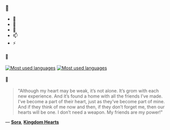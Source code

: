 ### 👋

- 🔭
- 🌱
- 💬
- 📫
- ⚡

#### 🧏

[![Most used languages](https://github-readme-stats-aynah.vercel.app/api/top-langs/?username=aynh&theme=solarized-dark&langs_count=6&layout=compact&hide_title=true)](https://github.com/anuraghazra/github-readme-stats#gh-dark-mode-only)
[![Most used languages](https://github-readme-stats-aynah.vercel.app/api/top-langs/?username=aynh&theme=solarized-light&langs_count=6&layout=compact&hide_title=true)](https://github.com/anuraghazra/github-readme-stats#gh-light-mode-only)

#### 💬

> "Although my heart may be weak, it’s not alone. It’s grom with each new experience. And it’s found a home with all the friends I’ve made. I’ve become a part of their heart, just as they’ve become part of mine. And if they think of me now and then, if they don’t forget me, then our hearts will be one. I don’t need a weapon. My friends are my power!"

&mdash; [**Sora**](https://myanimelist.net/character.php?q=Sora&cat=character), [**Kingdom Hearts**](https://myanimelist.net/search/all?q=Kingdom%20Hearts&cat=all)
